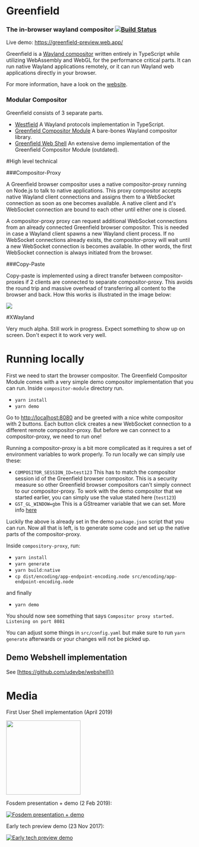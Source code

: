 # Greenfield

### The in-browser wayland compositor [![Build Status](https://travis-ci.org/udevbe/greenfield.svg)](https://travis-ci.org/udevbe/greenfield)

Live demo: https://greenfield-preview.web.app/

Greenfield is a [Wayland compositor](https://en.wikipedia.org/wiki/Wayland_%28display_server_protocol%29) written
entirely in TypeScript while utilizing WebAssembly and WebGL for the performance critical parts. It can run native
Wayland applications remotely, or it can run Wayland web applications directly in your browser.

For more information, have a look on the [website](https://greenfield.app).

### Modular Compositor

Greenfield consists of 3 separate parts.

- [Westfield](https://github.com/udevbe/westfield) A Wayland protocols implementation in TypeScript.
- [Greenfield Compositor Module](https://github.com/udevbe/greenfield) A bare-bones Wayland compositor library.
- [Greenfield Web Shell](https://github.com/udevbe/greenfield-webshell) An extensive demo implementation of the Greenfield
  Compositor Module (outdated).

#High level technical

###Compositor-Proxy

A Greenfield browser compositor uses a native compositor-proxy running on Node.js to talk to native applications. 
This proxy compositor accepts native Wayland client connections and assigns them to a WebSocket connection as soon as 
one becomes available. A native client and it's WebSocket connection are bound to each other until either one is closed.

A compositor-proxy proxy can request additional WebSocket connections from an already connected Greenfield browser compositor.
This is needed in case a Wayland client spawns a new Wayland client process. If no WebSocket connections already exists, 
the compositor-proxy will wait until a new WebSocket connection is becomes available. In other words, the first WebSocket connection
is always initiated from the browser.

###Copy-Paste

Copy-paste is implemented using a direct transfer between compositor-proxies if 2 clients are connected to separate compositor-proxy.
This avoids the round trip and massive overhead of transferring all content to the browser and back. How this works is illustrated in the image below:

[<img src="https://docs.google.com/drawings/d/e/2PACX-1vQfr7I8GaalOzmOAwAOFYK8bzdeQna82JwxesDvD22_kj5BgSIKM16JKk-E2G-nPt5Ssgrhyi9kO9ZV/pub?w=1056&h=620" />](https://docs.google.com/drawings/d/e/2PACX-1vQfr7I8GaalOzmOAwAOFYK8bzdeQna82JwxesDvD22_kj5BgSIKM16JKk-E2G-nPt5Ssgrhyi9kO9ZV/pub?w=1056&h=620)

#XWayland

Very much alpha. Still work in progress. Expect something to show up on screen. Don't expect it to work very well.

# Running locally

First we need to start the browser compositor. The Greenfield Compositor Module comes with a very simple demo compositor implementation that you can run. Inside `compositor-module` directory run.
- `yarn install`
- `yarn demo`

Go to [http://localhost:8080]() and be greeted with a nice white compositor with 2 buttons. Each button click creates a new WebSocket connection to a different remote compositor-proxy. But before
we can connect to a compositor-proxy, we need to run one!

Running a compositor-proxy is a bit more complicated as it requires a set of environment variables to work properly. To run locally we can simply use these:
- `COMPOSITOR_SESSION_ID=test123` This has to match the compositor session id of the Greenfield browser compositor. 
This is a security measure so other Greenfield browser compositors can't simply connect to our compositor-proxy. To work with the demo compositor that we started earlier, you can simply use the value stated here (`test123`)
- `GST_GL_WINDOW=gbm` This is a GStreamer variable that we can set. More info [here](https://gstreamer.freedesktop.org/documentation/gl/gstgldisplay.html?gi-language=c)

Luckily the above is already set in the demo `package.json` script that you can run. Now all that is left, is to generate some code and set up the native parts of the compositor-proxy.

Inside `compository-proxy`, run:
- `yarn install`
- `yarn generate`
- `yarn build:native`
- `cp dist/encoding/app-endpoint-encoding.node src/encoding/app-endpoint-encoding.node`

and finally
- `yarn demo`

You should now see something that says `Compositor proxy started. Listening on port 8081`

You can adjust some things in `src/config.yaml` but make sure to run `yarn generate` afterwards or your changes will not be picked up.

## Demo Webshell implementation

See [https://github.com/udevbe/webshell]()

# Media

First User Shell implementation (April 2019)

[<img src="https://storage.googleapis.com/greenfield.app/Greenfield_2019-09-11.png" height="200" />](https://storage.googleapis.com/greenfield.app/Greenfield_2019-09-11.png)

Fosdem presentation + demo (2 Feb 2019):

[![Fosdem presentation + demo](https://img.youtube.com/vi/QjJDH7QtlXk/0.jpg)](https://www.youtube.com/watch?v=QjJDH7QtlXk)

Early tech preview demo (23 Nov 2017):

[![Early tech preview demo](https://img.youtube.com/vi/2lyihdFK7EE/0.jpg)](https://www.youtube.com/watch?v=2lyihdFK7EE)
